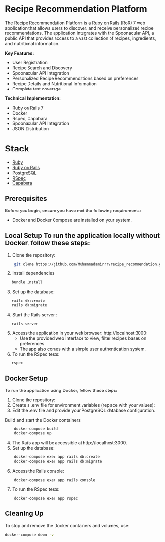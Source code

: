 # Recipe Recommendation Platform
The Recipe Recommendation Platform is a Ruby on Rails (RoR) 7 web application that allows users to discover, and receive personalized recipe recommendations. The application integrates with the Spoonacular API, a public API that provides access to a vast collection of recipes, ingredients, and nutritional information.

**Key Features:**
- User Registration
- Recipe Search and Discovery
- Spoonacular API Integration
- Personalized Recipe Recommendations based on preferences
- Recipe Details and Nutritional Information
- Complete test coverage


**Technical Implementation:**
- Ruby on Rails 7
- Docker
- Rspec, Capabara
- Spoonacular API Integration
- JSON Distribution

# Stack

* [Ruby](https://www.ruby-lang.org/en/)
* [Ruby on Rails](https://rubyonrails.org/)
* [PostgreSQL](https://www.postgresql.org/)
* [RSpec](https://github.com/rspec/rspec-rails)
* [Capabara](https://teamcapybara.github.io/capybara/)

## Prerequisites
Before you begin, ensure you have met the following requirements:
- Docker and Docker Compose are installed on your system.
## Local Setup To run the application locally without Docker, follow these steps:
1. Clone the repository:
```bash
    git clone https://github.com/Muhammadamirrr/recipe_recommendation.git cd recipe_recommendation
```
2. Install dependencies:
 ```bash
    bundle install
 ```
3. Set up the database:
 ```bash
    rails db:create
    rails db:migrate
 ```
4. Start the Rails server::
 ```bash
    rails server
 ```
5. Access the application in your web browser: http://localhost:3000:
    - Use the provided web interface to view, filter recipes bases on preferences
    - The app also comes with a simple user authentication system.
3. To run the RSpec tests:
 ```bash
    rspec
 ```

## Docker Setup

To run the application using Docker, follow these steps:

1. Clone the repository:
2. Create a .env file for environment variables (replace with your values):
3. Edit the .env file and provide your PostgreSQL database configuration.

Build and start the Docker containers
```bash
    docker-compose build
    docker-compose up
```
4. The Rails app will be accessible at http://localhost:3000.
5. Set up the database:

```bash
    docker-compose exec app rails db:create
    docker-compose exec app rails db:migrate
```
6. Access the Rails console:
```bash
    docker-compose exec app rails console
```
7. To run the RSpec tests:
```bash
    docker-compose exec app rspec
```
## Cleaning Up
To stop and remove the Docker containers and volumes, use:
```bash
docker-compose down -v
```
